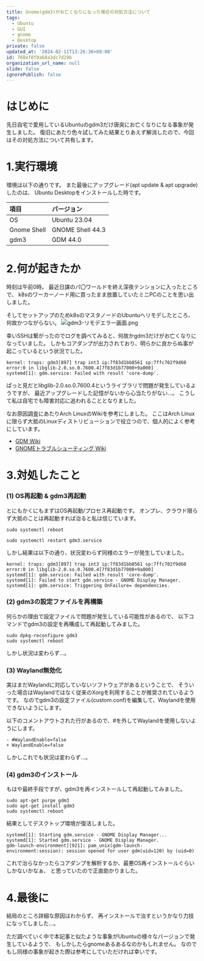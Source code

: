 ```yaml
---
title: Gnome(gdm3)がお亡くなりになった場合の対処方法について
tags:
  - Ubuntu
  - GUI
  - gnome
  - Desktop
private: false
updated_at: '2024-02-11T13:26:36+09:00'
id: 768ef0f0a68a3dc7d29b
organization_url_name: null
slide: false
ignorePublish: false
---
```


<!-- 発端や概要を記載 -->
# はじめに

先日自宅で愛用しているUbuntuのgdm3だけ唐突にお亡くなりになる事象が発生しました。
復旧にあたり色々試してみた結果とりあえず解消したので、今回はその対処方法について共有します。

<!-- 各チャプター -->
<a id="#Chapter1"></a>
# 1.実行環境

環境は以下の通りです。
また最後にアップグレード(apt update & apt upgrade)したのは、
Ubuntu Desktopをインストールした時です。

| 項目                | バージョン          |
|:--------------------|:--------------------|
|	OS                  | Ubuntu 23.04        |
|	Gnome Shell         | GNOME Shell 44.3    |
|	gdm3                | GDM 44.0            |


<a id="#Chapter2"></a>
# 2.何が起きたか

時刻は午前0時。
最近日課のパ〇ワールドを終え深夜テンションに入ったところで、
k8sのワーカーノード用に買ったまま放置していたミニPCのことを思い出しました。

そしてセットアップのためk8sのマスタノードのUbuntuへリモデしたところ、何故かつながらない。
![gdm3-リモデエラー画面.png](https://qiita-image-store.s3.ap-northeast-1.amazonaws.com/0/3491064/5a1c0c0d-9b21-029e-9d44-b83e9560c91c.png)

幸いSSHは繋がったのでログを調べてみると、何故かgdm3だけがお亡くなりになっていました。
しかもコアダンプが出力されており、明らかに良からぬ事が起こっているという状況でした。
```text:エラーログ抜粋 (journalctl -u gdm.service)
kernel: traps: gdm3[897] trap int3 ip:7f83d1bb8561 sp:7ffc702f9d60 error:0 in libglib-2.0.so.0.7600.4[7f83d1b77000+9a000]
systemd[1]: gdm.service: Failed with result 'core-dump'.
```
ぱっと見だとlibglib-2.0.so.0.7600.4というライブラリで問題が発生しているようですが、
最近アップグレードした記憶がないから心当たりがない...。
こうして私は自宅でも障害対応に追われることとなりました。

なお原因調査にあたりArch LinuxのWikiを参考にしました。
ここはArch Linuxに限らず大抵のLinuxディストリビューションで役立つので、個人的によく参考にしています。

- [GDM Wiki](https://wiki.archlinux.jp/index.php/GDM)
- [GNOMEトラブルシューティング Wiki](https://wiki.archlinux.jp/index.php/GNOME/%E3%83%88%E3%83%A9%E3%83%96%E3%83%AB%E3%82%B7%E3%83%A5%E3%83%BC%E3%83%86%E3%82%A3%E3%83%B3%E3%82%B0)


<a id="#Chapter3"></a>

# 3.対処したこと

### (1) OS再起動 & gdm3再起動
とにもかくにもまずはOS再起動/プロセス再起動です。
オンプレ、クラウド限らず大抵のことは再起動すれば治ると私は信じています。

```text:OS再起動
sudo systemctl reboot
```
```text:gdm3再起動
sudo systemctl restart gdm3.service
```

しかし結果は以下の通り、状況変わらず同様のエラーが発生していました。
```text:エラーログ抜粋
kernel: traps: gdm3[897] trap int3 ip:7f83d1bb8561 sp:7ffc702f9d60 error:0 in libglib-2.0.so.0.7600.4[7f83d1b77000+9a000]
systemd[1]: gdm.service: Failed with result 'core-dump'.
systemd[1]: Failed to start gdm.service - GNOME Display Manager.
systemd[1]: gdm.service: Triggering OnFailure= dependencies.
```

### (2) gdm3の設定ファイルを再構築
何らかの理由で設定ファイルで問題が発生している可能性があるので、
以下コマンドでgdm3の設定を再構成して再起動してみました。
```text:再設定コマンド
sudo dpkg-reconfigure gdm3
sudo systemctl reboot
```
しかし状況は変わらず...。


### (3) Wayland無効化
実はまだWaylandに対応していないソフトウェアがあるということで、
そういった場合はWaylandではなく従来のXorgを利用することが推奨されているようです。
なのでgdm3の設定ファイル(custom.conf)を編集して、Waylandを使用できないようにします。

以下のコメントアウトされた行があるので、#を外してWaylandを使用しないようにします。
```diff_shell:ファイル編集 (/etc/gdm3/custom.conf)
- #WaylandEnable=false
+ WaylandEnable=false
```
しかしこれでも状況は変わらず...。


### (4) gdm3のインストール
もはや最終手段ですが、gdm3を再インストールして再起動してみました。
```text:コマンド
sudo apt-get purge gdm3
sudo apt-get install gdm3
sudo systemctl reboot
```

結果としてデスクトップ環境が復活しました。
```text:ログ抜粋
systemd[1]: Starting gdm.service - GNOME Display Manager...
systemd[1]: Started gdm.service - GNOME Display Manager.
gdm-launch-environment][921]: pam_unix(gdm-launch-environment:session): session opened for user gdm(uid=120) by (uid=0)
```

これで治らなかったらコアダンプを解析するか、最悪OS再インストールぐらいしかないかなぁ、
と思っていたので正直助かりました。

<a id="#Chapter4"></a>

# 4.最後に
結局のところ詳細な原因はわからず、
再インストールで治すというかなり力技になってしました...。

ただ調べていく中で本記事と似たような事象がUbuntuの様々なバージョンで発生しているようで、
もしかしたらgnomeあるあるなのかもしれません。
なのでもし同様の事象が起きた際は参考にしていただければ幸いです。
